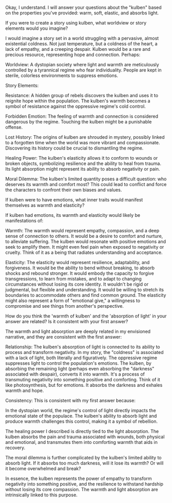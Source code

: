 Okay, I understand. I will answer your questions about the "kulben" based on the properties you've provided: warm, soft, elastic, and absorbs light.

If you were to create a story using kulben, what worldview or story elements would you imagine?

I would imagine a story set in a world struggling with a pervasive, almost existential coldness. Not just temperature, but a coldness of the heart, a lack of empathy, and a creeping despair. Kulben would be a rare and precious resource, representing hope and connection. Perhaps:

Worldview: A dystopian society where light and warmth are meticulously controlled by a tyrannical regime who fear individuality. People are kept in sterile, colorless environments to suppress emotions.

Story Elements:

Resistance: A hidden group of rebels discovers the kulben and uses it to reignite hope within the population. The kulben's warmth becomes a symbol of resistance against the oppressive regime's cold control.

Forbidden Emotion: The feeling of warmth and connection is considered dangerous by the regime. Touching the kulben might be a punishable offense.

Lost History: The origins of kulben are shrouded in mystery, possibly linked to a forgotten time when the world was more vibrant and compassionate. Discovering its history could be crucial to dismantling the regime.

Healing Power: The kulben's elasticity allows it to conform to wounds or broken objects, symbolizing resilience and the ability to heal from trauma. Its light absorption might represent its ability to absorb negativity or pain.

Moral Dilemma: The kulben's limited quantity poses a difficult question: who deserves its warmth and comfort most? This could lead to conflict and force the characters to confront their own biases and values.

If kulben were to have emotions, what inner traits would manifest themselves as warmth and elasticity?

If kulben had emotions, its warmth and elasticity would likely be manifestations of:

Warmth: The warmth would represent empathy, compassion, and a deep sense of connection to others. It would be a desire to comfort and nurture, to alleviate suffering. The kulben would resonate with positive emotions and seek to amplify them. It might even feel pain when exposed to negativity or cruelty. Think of it as a being that radiates understanding and acceptance.

Elasticity: The elasticity would represent resilience, adaptability, and forgiveness. It would be the ability to bend without breaking, to absorb shocks and rebound stronger. It would embody the capacity to forgive transgressions, to learn from mistakes, and to adapt to changing circumstances without losing its core identity. It wouldn't be rigid or judgmental, but flexible and understanding. It would be willing to stretch its boundaries to accommodate others and find common ground. The elasticity might also represent a form of "emotional give," a willingness to compromise and see things from another's perspective.

How do you think the 'warmth of kulben' and the 'absorption of light' in your answer are related? Is it consistent with your first answer?

The warmth and light absorption are deeply related in my envisioned narrative, and they are consistent with the first answer:

Relationship: The kulben's absorption of light is connected to its ability to process and transform negativity. In my story, the "coldness" is associated with a lack of light, both literally and figuratively. The oppressive regime suppresses light to control the population's emotions. The kulben, by absorbing the remaining light (perhaps even absorbing the "darkness" associated with despair), converts it into warmth. It's a process of transmuting negativity into something positive and comforting. Think of it like photosynthesis, but for emotions. It absorbs the darkness and exhales warmth and hope.

Consistency: This is consistent with my first answer because:

In the dystopian world, the regime's control of light directly impacts the emotional state of the populace. The kulben's ability to absorb light and produce warmth challenges this control, making it a symbol of rebellion.

The healing power I described is directly tied to the light absorption. The kulben absorbs the pain and trauma associated with wounds, both physical and emotional, and transmutes them into comforting warmth that aids in recovery.

The moral dilemma is further complicated by the kulben's limited ability to absorb light. If it absorbs too much darkness, will it lose its warmth? Or will it become overwhelmed and break?

In essence, the kulben represents the power of empathy to transform negativity into something positive, and the resilience to withstand hardship without losing its core compassion. The warmth and light absorption are intrinsically linked to this purpose.